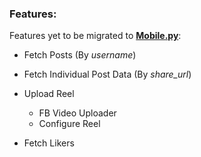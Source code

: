 ### Features:
Features yet to be migrated to [**Mobile.py**]():

- Fetch Posts (By *username*)
- Fetch Individual Post Data (By *share_url*)

- Upload Reel
  - FB Video Uploader
  - Configure Reel

- Fetch Likers
